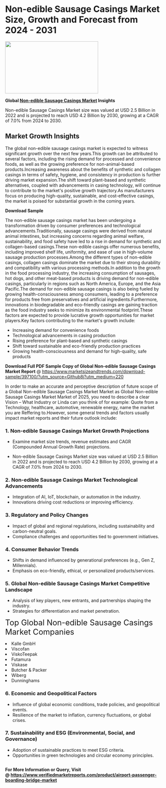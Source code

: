 <H1>Non-edible Sausage Casings Market Size, Growth and Forecast from 2024 - 2031</H1><img class="aligncenter size-medium wp-image-584254" src="https://thirdeyenews.in/wp-content/uploads/2024/09/Global-Market-Research-300x168.jpeg" alt="" width="300" height="168" /><p><strong>Global&nbsp;<a href="https://www.marketsizeandtrends.com/download-sample/397100/?utm_source=Github8j?utm_medium=220">Non-edible Sausage Casings Market</a> Insights</strong></p><p>Non-edible Sausage Casings Market size was valued at USD 2.5 Billion in 2022 and is projected to reach USD 4.2 Billion by 2030, growing at a CAGR of 7.0% from 2024 to 2030.</p><p><h2>Market Growth Insights</h2> <p>The global non-edible sausage casings market is expected to witness significant growth over the next few years.This growth can be attributed to several factors, including the rising demand for processed and convenience foods, as well as the growing preference for non-animal-based products.Increasing awareness about the benefits of synthetic and collagen casings in terms of safety, hygiene, and consistency in production is further driving market expansion.The shift toward plant-based and synthetic alternatives, coupled with advancements in casing technology, will continue to contribute to the market's positive growth trajectory.As manufacturers focus on producing high-quality, sustainable, and cost-effective casings, the market is poised for substantial growth in the coming years.</p> <p><strong>Download Sample</strong></p> <p>The non-edible sausage casings market has been undergoing a transformation driven by consumer preferences and technological advancements.Traditionally, sausage casings were derived from natural animal intestines, but increasing concerns regarding animal welfare, sustainability, and food safety have led to a rise in demand for synthetic and collagen-based casings.These non-edible casings offer numerous benefits, including improved shelf life, uniformity, and ease of use in high-volume sausage production processes.Among the different types of non-edible casings, collagen casings dominate the market due to their strong durability and compatibility with various processing methods.In addition to the growth in the food processing industry, the increasing consumption of sausages, hot dogs, and other meat-based products is driving demand for non-edible casings, particularly in regions such as North America, Europe, and the Asia Pacific.The demand for non-edible sausage casings is also being fueled by growing health-consciousness among consumers, leading to a preference for products free from preservatives and artificial ingredients.Furthermore, innovations in biodegradable and eco-friendly casings are gaining traction as the food industry seeks to minimize its environmental footprint.These factors are expected to provide lucrative growth opportunities for market players.Key factors contributing to the market's growth include: <ul> <li>Increasing demand for convenience foods</li> <li>Technological advancements in casing production</li> <li>Rising preference for plant-based and synthetic casings</li> <li>Shift toward sustainable and eco-friendly production practices</li> <li>Growing health-consciousness and demand for high-quality, safe products</li> </ul> <p><span class=""><strong>Download Full PDF Sample Copy of Global Non-edible Sausage Casings Market Report</strong> @ <a href="https://www.marketsizeandtrends.com/download-sample/397100/?utm_source=Github8j?utm_medium=220" target="_blank">https://www.marketsizeandtrends.com/download-sample/397100/?utm_source=Github8j?utm_medium=220</a></span></p><p>In order to make an accurate and perceptive description of future scope of a Global&nbsp;Non-edible Sausage Casings Market Market as Global&nbsp;Non-edible Sausage Casings Market Market of 2025, you need to describe a clear Vision &ndash; What Industry or Linda can you think of for example: Quote from a Technology, healthcare, automotive, renewable energy, name the market you are Reffering to.However, some general trends and factors usually impact market reports and their future outlook include:</p><h3>1.&nbsp;<strong>Non-edible Sausage Casings Market Growth Projections</strong></h3><ul><li>Examine market size trends, revenue estimates and CAGR (Compounded Annual Growth Rate) projections.</li><li><p>Non-edible Sausage Casings Market size was valued at USD 2.5 Billion in 2022 and is projected to reach USD 4.2 Billion by 2030, growing at a CAGR of 7.0% from 2024 to 2030.</p></li></ul><h3>2.&nbsp;<strong>Non-edible Sausage Casings Market Technological Advancements</strong></h3><ul><li>Integration of AI, IoT, blockchain, or automation in the industry.</li><li>Innovations driving cost reductions or improving efficiency.</li></ul><h3>3.&nbsp;<strong>Regulatory and Policy Changes</strong></h3><ul><li>Impact of global and regional regulations, including sustainability and carbon-neutral goals.</li><li>Compliance challenges and opportunities tied to government initiatives.</li></ul><h3>4.&nbsp;<strong>Consumer Behavior Trends</strong></h3><ul><li>Shifts in demand influenced by generational preferences (e.g., Gen Z, Millennials).</li><li>Emphasis on eco-friendly, ethical, or personalized products/services.</li></ul><h3>5.&nbsp;<strong>Global Non-edible Sausage Casings Market Competitive Landscape</strong></h3><ul><li>Analysis of key players, new entrants, and partnerships shaping the industry.</li><li>Strategies for differentiation and market penetration.</li></ul><p data-pm-slice="1 1 []"><span style="color: inherit; font-family: inherit; font-size: 25px;">Top Global Non-edible Sausage Casings Market Companies</span></p><div class="" data-test-id=""><p><li>Kalle GmbH</li><li> Viscofan</li><li> ViskoTeepak</li><li> Futamura</li><li> Viskase</li><li> Butcher & Packer</li><li> Wiberg</li><li> Dunninghams</li></p></div><h3>6.&nbsp;<strong>Economic and Geopolitical Factors</strong></h3><ul><li>Influence of global economic conditions, trade policies, and geopolitical events.</li><li>Resilience of the market to inflation, currency fluctuations, or global crises.</li></ul><h3>7.&nbsp;<strong>Sustainability and ESG (Environmental, Social, and Governance)</strong></h3><ul><li>Adoption of sustainable practices to meet ESG criteria.</li><li>Opportunities in green technologies and circular economy principles.</li></ul><h2><strong style="font-size: 14px;">For More Information or Query, Visit @&nbsp;</strong><a style="background-color: #ffffff; font-size: 14px;" href="https://www.marketsizeandtrends.com/report/non-edible-sausage-casings-market/" target="_blank">https://www.verifiedmarketreports.com/product/airport-passenger-boarding-bridge-market</a></h2>